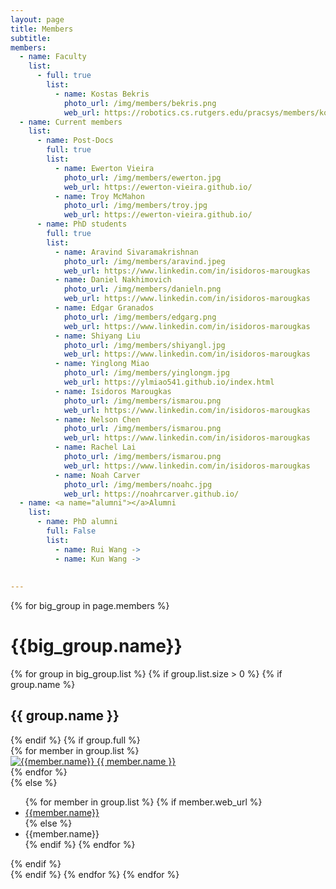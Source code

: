 ```yaml
---
layout: page
title: Members
subtitle:
members:
  - name: Faculty
    list:
      - full: true
        list:
          - name: Kostas Bekris
            photo_url: /img/members/bekris.png
            web_url: https://robotics.cs.rutgers.edu/pracsys/members/kostas-bekris/
  - name: Current members
    list:
      - name: Post-Docs
        full: true
        list:
          - name: Ewerton Vieira
            photo_url: /img/members/ewerton.jpg
            web_url: https://ewerton-vieira.github.io/
          - name: Troy McMahon
            photo_url: /img/members/troy.jpg
            web_url: https://ewerton-vieira.github.io/
      - name: PhD students
        full: true
        list:
          - name: Aravind Sivaramakrishnan 
            photo_url: /img/members/aravind.jpeg
            web_url: https://www.linkedin.com/in/isidoros-marougkas
          - name: Daniel Nakhimovich 
            photo_url: /img/members/danieln.png
            web_url: https://www.linkedin.com/in/isidoros-marougkas
          - name: Edgar Granados
            photo_url: /img/members/edgarg.png
            web_url: https://www.linkedin.com/in/isidoros-marougkas
          - name: Shiyang Liu
            photo_url: /img/members/shiyangl.jpg
            web_url: https://www.linkedin.com/in/isidoros-marougkas
          - name: Yinglong Miao
            photo_url: /img/members/yinglongm.jpg
            web_url: https://ylmiao541.github.io/index.html
          - name: Isidoros Marougkas
            photo_url: /img/members/ismarou.png
            web_url: https://www.linkedin.com/in/isidoros-marougkas
          - name: Nelson Chen
            photo_url: /img/members/ismarou.png
            web_url: https://www.linkedin.com/in/isidoros-marougkas
          - name: Rachel Lai
            photo_url: /img/members/ismarou.png
            web_url: https://www.linkedin.com/in/isidoros-marougkas
          - name: Noah Carver
            photo_url: /img/members/noahc.jpg
            web_url: https://noahrcarver.github.io/
  - name: <a name="alumni"></a>Alumni
    list:
      - name: PhD alumni
        full: False
        list:
          - name: Rui Wang -> 
          - name: Kun Wang -> 
         
   
---
```


<div class="row">
  {% for big_group in page.members %}
    <h1> {{big_group.name}} </h1>
    {% for group in big_group.list %}
    {% if group.list.size > 0 %}
      {% if group.name %}
        <h2>{{ group.name }}</h2>
      {% endif %}
      {% if group.full %}
      <div class="row member-row">
        {% for member in group.list %}
          <div class="col-xl-3 col-lg-3 col-md-3 text-center col-sm-6 col-xs-6 member-col">
            <a target="_blank" href="{{ member.web_url }}">
              <img class="img-responsive" src="{{ member.photo_url }}" alt="{{member.name}}">
            </a>
            <a target="_blank" href="{{ member.web_url }}">
              {{ member.name }}
            </a>
          </div>
        {% endfor %}
      </div>
      {% else %}
        <ul>
          {% for member in group.list %}
            {% if member.web_url %}
              <li><a href="{{member.web_url}}"> {{member.name}} </a></li>
            {% else %}
              <li><a> {{member.name}} </a></li>
            {% endif %}
          {% endfor %}
        </ul>
      {% endif %}
    <br>
    {% endif %}
    {% endfor %}
  {% endfor %}
</div>


<!-- <h3 id="undergraduate-students">Undergraduate students</h3>
<ul>
</ul>
</div> -->

<!-- <h2 id="collaborators">Collaborators</h2> -->
<!-- <ul>
  <li><a href="https://www.cs.cmu.edu/~astein/">Aaron Steinfeld</a></li>
  <li><a href="https://www.cs.cmu.edu/~kkitani/">Kris Kitani</a></li>
  <li><a href="http://www.lauravherlant.com/">Laura Herlant</a></li>
</ul> -->

